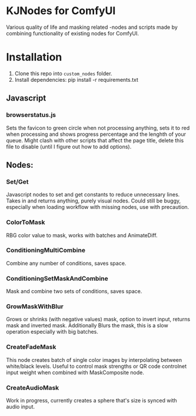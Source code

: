 # KJNodes for ComfyUI

Various quality of life and masking related -nodes and scripts made by combining functionality of existing nodes for ComfyUI.

# Installation
1. Clone this repo into `custom_nodes` folder.
2. Install dependencies: pip install -r requirements.txt

## Javascript

### browserstatus.js
Sets the favicon to green circle when not processing anything, sets it to red when processing and shows progress percentage and the lenghth of your queue. Might clash with other scripts that affect the page title, delete this file to disable (until I figure out how to add options).

## Nodes:

### Set/Get

Javascript nodes to set and get constants to reduce unnecessary lines. Takes in and returns anything, purely visual nodes.
Could still be buggy, especially when loading workflow with missing nodes, use with precaution.

### ColorToMask

RBG color value to mask, works with batches and AnimateDiff.

### ConditioningMultiCombine

Combine any number of conditions, saves space.

### ConditioningSetMaskAndCombine

Mask and combine two sets of conditions, saves space.

### GrowMaskWithBlur

Grows or shrinks (with negative values) mask, option to invert input, returns mask and inverted mask. Additionally Blurs the mask, this is a slow operation especially with big batches.

### CreateFadeMask

This node creates batch of single color images by interpolating between white/black levels. Useful to control mask strengths or QR code controlnet input weight when combined with MaskComposite node.

### CreateAudioMask

Work in progress, currently creates a sphere that's size is synced with audio input.
